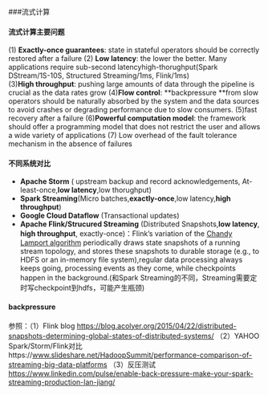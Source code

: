 ###流式计算

#### 流式计算主要问题

(1) **Exactly-once guarantees**: state in stateful operators should be correctly restored after a failure
(2) **Low latency**: the lower the better. Many applications require sub-second latencyhigh-thorughput(Spark DStream/1S-10S, Structured Streaming/1ms, Flink/1ms)   
(3)**High throughput**: pushing large amounts of data through the pipeline is crucial as the data rates grow
(4)**Flow control**: **backpressure **from slow operators should be naturally absorbed by the system and the data sources to avoid crashes or degrading performance due to slow consumers.
(5)fast recovery after a failure
(6)**Powerful computation model**: the framework should offer a programming model that does not restrict the user and allows a wide variety of applications
(7) Low overhead of the fault tolerance mechanism in the absence of failures

#### 不同系统对比

- **Apache Storm** ( upstream backup and record acknowledgements, At-least-once,**low latency**,low thorughput)
- **Spark Streaming**(Micro batches,**exactly-once**,low latency,**high throughput**)
- **Google Cloud Dataflow** (Transactional updates)
- **Apache Flink/Strucured Streaming** (Distributed Snapshots,**low latency**, **high throughput**, exactly-once)：Flink’s variation of the [Chandy Lamport algorithm](https://blog.acolyer.org/2015/04/22/distributed-snapshots-determining-global-states-of-distributed-systems/) periodically draws state snapshots of a running stream topology, and stores these snapshots to durable storage (e.g., to HDFS or an in-memory file system),regular data processing always keeps going, processing events as they come, while checkpoints happen in the background.(和Spark Streaming的不同，Streaming需要定时写checkpoint到hdfs，可能产生瓶颈)

#### backpressure


参照：（1）Flink blog https://blog.acolyer.org/2015/04/22/distributed-snapshots-determining-global-states-of-distributed-systems/
（2）YAHOO Spark/Storm/Flink对比https://www.slideshare.net/HadoopSummit/performance-comparison-of-streaming-big-data-platforms
（3）反压测试 https://www.linkedin.com/pulse/enable-back-pressure-make-your-spark-streaming-production-lan-jiang/



